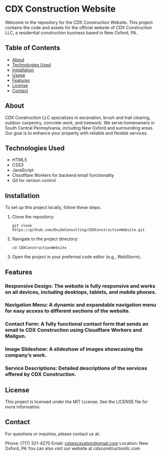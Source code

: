 # CDX Construction Website

Welcome to the repository for the CDX Construction Website. This project contains the code and assets for the official website of CDX Construction LLC, a residential construction business based in New Oxford, PA.

## Table of Contents

- [About](#about)
- [Technologies Used](#technologies-used)
- [Installation](#installation)
- [Usage](#usage)
- [Features](#features)
- [License](#license)
- [Contact](#contact)

## About

CDX Construction LLC specializes in excavation, brush and trail clearing, outdoor carpentry, concrete work, and treework. We serve homeowners in South Central Pennsylvania, including New Oxford and surrounding areas. Our goal is to enhance your property with reliable and flexible services.

## Technologies Used

- HTML5
- CSS3
- JavaScript
- Cloudflare Workers for backend email functionality
- Git for version control

## Installation

To set up this project locally, follow these steps:

1. Clone the repository:
   ```
   git clone https://github.com/OxideConsulting/CDXConstructionWebsite.git
2. Navigate to the project directory:
    ```
    cd CDXConstructionWebsite
3. Open the project in your preferred code editor (e.g., WebStorm).

## Features
### Responsive Design: The website is fully responsive and works on all devices, including desktops, tablets, and mobile phones.
### Navigation Menu: A dynamic and expandable navigation menu for easy access to different sections of the website.
### Contact Form: A fully functional contact form that sends an email to CDX Construction using Cloudflare Workers and Mailgun.
### Image Slideshow: A slideshow of images showcasing the company’s work.
### Service Descriptions: Detailed descriptions of the services offered by CDX Construction.

## License
This project is licensed under the MIT License. See the LICENSE file for more information.

## Contact
For questions or inquiries, please contact us at:

Phone: (717) 321-4270
Email: cdxexcavation@gmail.com
Location: New Oxford, PA
You can also visit our website at cdxconstructionllc.com

